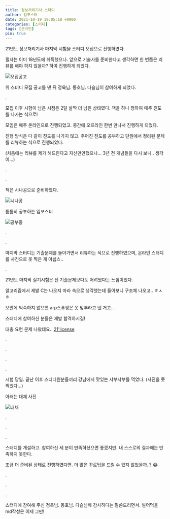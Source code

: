 ```yaml
---
title: 정보처리기사 스터디
author: 임포스터
date: 2021-10-19 19:05:18 +0900
categories: [스터디]
tags: [온라인]
pin: true
---
```


21년도 정보처리기사 마지막 시험을 스터디 모집으로 진행하였다.

필자는 이미 18년도에 취득했으나. 앞으로 기술사를 준비한다고 생각하면 한 번쯤은 리뷰를 해야 하지 않을까? 하여 진행하게 되었다.

![모집공고](/assets/img/20210927/KakaoTalk_20211019_192805057.jpg)

위 스터디 모집 공고를 낸 뒤 정욱님. 동호님. 다슬님이 참여하게 되었다.

.

모집 이후 시험이 남은 시점은 2달 살짝 더 남은 상태였다. 책을 하나 정하여 매주 진도를 나가는 식으로! 

모임은 매주 온라인으로 진행되었고. 중간에 오프라인 한번 만나서 진행하게 되었다.

진행 방식은 다 같이 진도를 나가지 않고. 주어진 진도를 공부하고 단원에서 정리된 문제를 리뷰하는 식으로 진행되었다.

(처음에는 리뷰를 제가 해드린다고 자신만만했으나... 3년 전 개념들을 다시 보니.. 생각이...)

.

.

책은 시나공으로 준비하였다.

![시나공](/assets/img/20210927/KakaoTalk_20211019_193404918.jpg)

틈틈히 공부하는 임포스터

![공부중](/assets/img/20210927/KakaoTalk_20211019_193314755.jpg)

.

.

마지막 스터디는 기출문제를 돌아가면서 리뷰하는 식으로 진행하였으며, 온라인 스터디를 사진으로 못 찍은 게 아쉽스..

.

21년도 마지막 실기시험은 전 기출문제보다도 어려웠다는 느낌이었다.

알고리즘에서 제발 C는 나오지 마라 속으로 생각했는데 들어보니 구조체 나오고.. ㅎㅅㅎ

보안에 익숙하지 않으면 arp스푸핑은 못 맞추라고 낸 거고... 

스터디에 참여하신 분들은 제발 합격하시길!

대충 요런 문제 나왔데요.. [21'license](https://www.gisafirst.com/board/n1/view.php?offset=0&tq=1393907668&reqCategory=&idx=413&word=&s_type=&s_content=&s_terms=)

.

.

.

.

시험 당일. 끝난 이후 스터디원분들끼리 강남에서 맛있는 샤부샤부를 먹었다. (사진을 못 찍었다...)

아래는 대체 사진

![대채](/assets/img/20210927/300_300_20200702070135046_photo_48f9eaeffd4e.jpg)

.

.

.

스터디를 개설하고. 참여하신 세 분이 만족하셨으면 좋겠지만. 내 스스로의 결과에는 만족하지 못한다.

조금 더 준비된 상태로 진행하였다면. 더 많은 꾸르팁을 드릴 수 있지 않았을까..? 😂

.

.

.

스터디에 참여해 주신 정욱님. 동호님. 다슬님께 감사하다는 말씀드리면서. 빌어먹을 md작성은 이제 그만!

